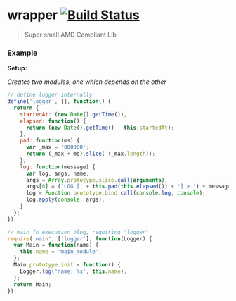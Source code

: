 # wrapper [![Build Status](https://secure.travis-ci.org/CandidBlend/wrapper.png)](http://travis-ci.org/CandidBlend/wrapper)

> Super small AMD Compliant Lib

### Example

**Setup:**

_Creates two modules, one which depends on the other_

```javascript
// define logger internally
define('logger', [], function() {
  return {
    startedAt: (new Date().getTime()),
    elapsed: function() {
      return (new Date().getTime() - this.startedAt);
    },
    pad: function(ms) {
      var _max = '000000';
      return (_max + ms).slice(-(_max.length));
    },
    log: function(message) {
      var log, args, name;
      args = Array.prototype.slice.call(arguments);
      args[0] = ('LOG [' + this.pad(this.elapsed()) + '] > ') + message;
      log = Function.prototype.bind.call(console.log, console);
      log.apply(console, args);
    }
  };
});

// main fn execution blog, requiring "logger"
require('main', ['logger'], function(Logger) {
  var Main = function(name) {
    this.name = 'main_module';
  };
  Main.prototype.init = function() {
    Logger.log('name: %s', this.name);
  };
  return Main;
});
```
